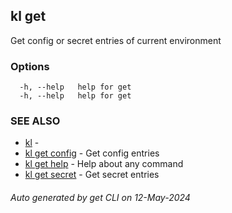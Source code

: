 ## kl get

Get config or secret entries of current environment



### Options

```
  -h, --help   help for get
  -h, --help   help for get
```

### SEE ALSO

* [kl](kl.md)  - 
* [kl get config](kl_get_config.md)  - Get config entries
* [kl get help](kl_get_help.md)  - Help about any command
* [kl get secret](kl_get_secret.md)  - Get secret entries

###### Auto generated by get CLI on 12-May-2024
